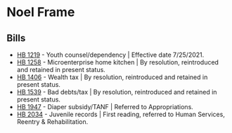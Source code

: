 # Noel Frame
## Bills
* [HB 1219](/bill/2021-22/hb/1219/) - Youth counsel/dependency | Effective date 7/25/2021.
* [HB 1258](/bill/2021-22/hb/1258/) - Microenterprise home kitchen | By resolution, reintroduced and retained in present status.
* [HB 1406](/bill/2021-22/hb/1406/) - Wealth tax | By resolution, reintroduced and retained in present status.
* [HB 1539](/bill/2021-22/hb/1539/) - Bad debts/tax | By resolution, reintroduced and retained in present status.
* [HB 1947](/bill/2021-22/hb/1947/) - Diaper subsidy/TANF | Referred to Appropriations.
* [HB 2034](/bill/2021-22/hb/2034/) - Juvenile records | First reading, referred to Human Services, Reentry & Rehabilitation.
